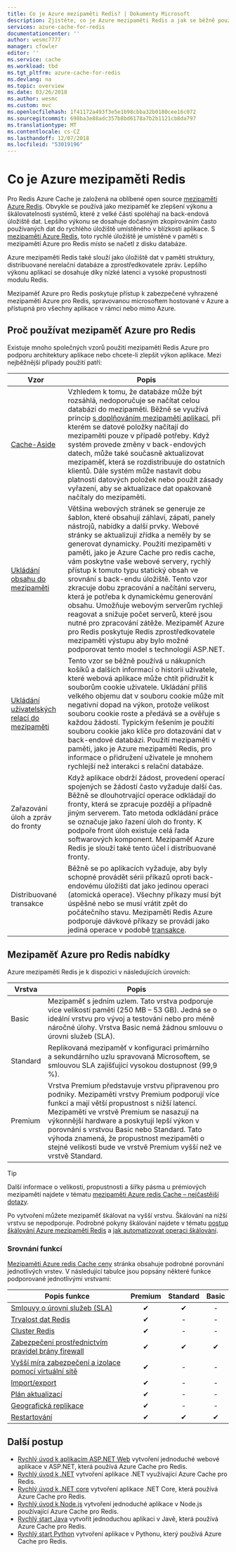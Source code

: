 ```yaml
---
title: Co je Azure mezipaměti Redis? | Dokumenty Microsoft
description: Zjistěte, co je Azure mezipaměti Redis a jak se běžně používá.
services: azure-cache-for-redis
documentationcenter: ''
author: wesmc7777
manager: cfowler
editor: ''
ms.service: cache
ms.workload: tbd
ms.tgt_pltfrm: azure-cache-for-redis
ms.devlang: na
ms.topic: overview
ms.date: 03/26/2018
ms.author: wesmc
ms.custom: mvc
ms.openlocfilehash: 1f41172a493f3e5e1b98cbba32b0180cee16c072
ms.sourcegitcommit: 698ba3e88adc357b8bd6178a7b2b1121cb8da797
ms.translationtype: MT
ms.contentlocale: cs-CZ
ms.lasthandoff: 12/07/2018
ms.locfileid: "53019196"
---
```

# <a name="what-is-azure-cache-for-redis"></a>Co je Azure mezipaměti Redis

Pro Redis Azure Cache je založená na oblíbené open source [mezipaměti Azure Redis](https://redis.io/). Obvykle se používá jako mezipaměť ke zlepšení výkonu a škálovatelnosti systémů, které z velké části spoléhají na back-endová úložiště dat. Lepšího výkonu se dosahuje dočasným zkopírováním často používaných dat do rychlého úložiště umístěného v blízkosti aplikace. S [mezipaměti Azure Redis](https://redis.io/), toto rychlé úložiště je umístěné v paměti s mezipamětí Azure pro Redis místo se načetl z disku databáze.

Azure mezipaměti Redis také slouží jako úložiště dat v paměti struktury, distribuované nerelační databáze a zprostředkovatele zpráv. Lepšího výkonu aplikací se dosahuje díky nízké latenci a vysoké propustnosti modulu Redis.

Mezipaměť Azure pro Redis poskytuje přístup k zabezpečené vyhrazené mezipaměti Azure pro Redis, spravovanou microsoftem hostované v Azure a přístupná pro všechny aplikace v rámci nebo mimo Azure.

## <a name="why-use-azure-cache-for-redis"></a>Proč používat mezipaměť Azure pro Redis

Existuje mnoho společných vzorů použití mezipaměti Redis Azure pro podporu architektury aplikace nebo chcete-li zlepšit výkon aplikace. Mezi nejběžnější případy použití patří:

| Vzor      | Popis                                        |
| ------------ | -------------------------------------------------- |
| [Cache-Aside](cache-web-app-cache-aside-leaderboard.md) | Vzhledem k tomu, že databáze může být rozsáhlá, nedoporučuje se načítat celou databázi do mezipaměti. Běžně se využívá princip [s doplňováním mezipaměti aplikací](https://docs.microsoft.com/azure/architecture/patterns/cache-aside), při kterém se datové položky načítají do mezipaměti pouze v případě potřeby. Když systém provede změny v back-endových datech, může také současně aktualizovat mezipaměť, která se rozdistribuuje do ostatních klientů. Dále systém může nastavit dobu platnosti datových položek nebo použít zásady vyřazení, aby se aktualizace dat opakovaně načítaly do mezipaměti.|
| [Ukládání obsahu do mezipaměti](cache-aspnet-output-cache-provider.md) | Většina webových stránek se generuje ze šablon, které obsahují záhlaví, zápatí, panely nástrojů, nabídky a další prvky. Webové stránky se aktualizují zřídka a neměly by se generovat dynamicky. Použití mezipaměti v paměti, jako je Azure Cache pro redis cache, vám poskytne vaše webové servery, rychlý přístup k tomuto typu statický obsah ve srovnání s back-endu úložiště. Tento vzor zkracuje dobu zpracování a načítání serveru, která je potřeba k dynamickému generování obsahu. Umožňuje webovým serverům rychleji reagovat a snižuje počet serverů, které jsou nutné pro zpracování zátěže. Mezipaměť Azure pro Redis poskytuje Redis zprostředkovatele mezipaměti výstupu aby bylo možné podporovat tento model s technologií ASP.NET.|
| [Ukládání uživatelských relací do mezipaměti](cache-aspnet-session-state-provider.md) | Tento vzor se běžně používá u nákupních košíků a dalších informací o historii uživatele, které webová aplikace může chtít přidružit k souborům cookie uživatele. Ukládání příliš velkého objemu dat v souboru cookie může mít negativní dopad na výkon, protože velikost souboru cookie roste a předává se a ověřuje s každou žádostí. Typickým řešením je použití souboru cookie jako klíče pro dotazování dat v back-endové databázi. Použití mezipaměti v paměti, jako je Azure mezipaměti Redis, pro informace o přidružení uživatele je mnohem rychlejší než interakci s relační databáze. |
| Zařazování úloh a zpráv do fronty | Když aplikace obdrží žádost, provedení operací spojených se žádostí často vyžaduje další čas. Běžně se dlouhotrvající operace odkládají do fronty, která se zpracuje později a případně jiným serverem. Tato metoda odkládání práce se označuje jako řazení úloh do fronty. K podpoře front úloh existuje celá řada softwarových komponent. Mezipaměť Azure Redis je slouží také tento účel i distribuované fronty.|
| Distribuované transakce | Běžně se po aplikacích vyžaduje, aby byly schopné provádět sérii příkazů oproti back-endovému úložišti dat jako jedinou operaci (atomická operace). Všechny příkazy musí být úspěšné nebo se musí vrátit zpět do počátečního stavu. Mezipaměti Redis Azure podporuje dávkové příkazy se provádí jako jediná operace v podobě [transakce](https://redis.io/topics/transactions). |

## <a name="azure-cache-for-redis-offerings"></a>Mezipaměť Azure pro Redis nabídky

Azure mezipaměti Redis je k dispozici v následujících úrovních:

| Vrstva | Popis |
|---|---|
Basic | Mezipaměť s jedním uzlem. Tato vrstva podporuje více velikostí paměti (250 MB – 53 GB). Jedná se o ideální vrstvu pro vývoj a testování nebo pro méně náročné úlohy. Vrstva Basic nemá žádnou smlouvu o úrovni služeb (SLA). |
| Standard | Replikovaná mezipaměť v konfiguraci primárního a sekundárního uzlu spravovaná Microsoftem, se smlouvou SLA zajišťující vysokou dostupnost (99,9 %). |
| Premium | Vrstva Premium představuje vrstvu připravenou pro podniky. Mezipaměti vrstvy Premium podporují více funkcí a mají větší propustnost s nižší latencí. Mezipaměti ve vrstvě Premium se nasazují na výkonnější hardware a poskytují lepší výkon v porovnání s vrstvou Basic nebo Standard. Tato výhoda znamená, že propustnost mezipaměti o stejné velikosti bude ve vrstvě Premium vyšší než ve vrstvě Standard. |

> [!TIP]
> Další informace o velikosti, propustnosti a šířky pásma u prémiových mezipamětí najdete v tématu [mezipaměti Azure redis Cache – nejčastější dotazy](cache-faq.md#what-azure-cache-for-redis-offering-and-size-should-i-use).
>

Po vytvoření můžete mezipaměť škálovat na vyšší vrstvu. Škálování na nižší vrstvu se nepodporuje. Podrobné pokyny škálování najdete v tématu [postup škálování Azure mezipaměti Redis](cache-how-to-scale.md) a [jak automatizovat operaci škálování](cache-how-to-scale.md#how-to-automate-a-scaling-operation).

### <a name="feature-comparision"></a>Srovnání funkcí

[Mezipaměti Azure redis Cache ceny](https://azure.microsoft.com/pricing/details/cache/) stránka obsahuje podrobné porovnání jednotlivých vrstev. V následující tabulce jsou popsány některé funkce podporované jednotlivými vrstvami:

| Popis funkce | Premium | Standard | Basic |
| ------------------- | :-----: | :------: | :---: |
| [Smlouvy o úrovni služeb (SLA)](https://azure.microsoft.com/support/legal/sla/cache/v1_0/) |✔|✔|-|
| [Trvalost dat Redis](cache-how-to-premium-persistence.md) |✔|-|-|
| [Cluster Redis](cache-how-to-premium-clustering.md) |✔|-|-|
| [Zabezpečení prostřednictvím pravidel brány firewall](cache-configure.md#firewall) |✔|✔|✔|
| [Vyšší míra zabezpečení a izolace pomocí virtuální sítě](cache-how-to-premium-vnet.md) |✔|-|-|
| [Import/export](cache-how-to-import-export-data.md) |✔|-|-|
| [Plán aktualizací](cache-administration.md#schedule-updates) |✔|-|-|
| [Geografická replikace](cache-how-to-geo-replication.md) |✔|-|-|
| [Restartování](cache-administration.md#reboot) |✔|✔|✔|

## <a name="next-steps"></a>Další postup

* [Rychlý úvod k aplikacím ASP.NET Web](cache-web-app-howto.md) vytvoření jednoduché webové aplikace v ASP.NET, která používá Azure Cache pro Redis.
* [Rychlý úvod k .NET](cache-dotnet-how-to-use-azure-redis-cache.md) vytvoření aplikace .NET využívající Azure Cache pro Redis.
* [Rychlý úvod k .NET core](cache-dotnet-core-quickstart.md) vytvoření aplikace .NET Core, která používá Azure Cache pro Redis.
* [Rychlý úvod k Node.js](cache-nodejs-get-started.md) vytvoření jednoduché aplikace v Node.js používající Azure Cache pro Redis.
* [Rychlý start Java](cache-java-get-started.md) vytvořit jednoduchou aplikaci v Javě, která používá Azure Cache pro Redis.
* [Rychlý start Python](cache-python-get-started.md) vytvoření aplikace v Pythonu, který používá Azure Cache pro Redis.
